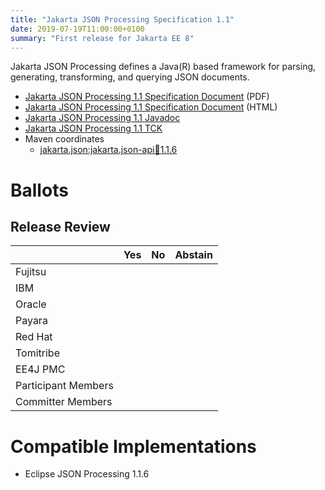 ```yaml
---
title: "Jakarta JSON Processing Specification 1.1"
date: 2019-07-19T11:00:00+0100
summary: "First release for Jakarta EE 8"
---
```

Jakarta JSON Processing defines a Java(R) based framework for parsing, generating, transforming, and
querying JSON documents.

* [Jakarta JSON Processing 1.1 Specification Document](./jsonp_1.1.pdf) (PDF)
* [Jakarta JSON Processing 1.1 Specification Document](./jsonp_1.1.html) (HTML)
* [Jakarta JSON Processing 1.1 Javadoc](./apidocs)
* [Jakarta JSON Processing 1.1 TCK](http://download.eclipse.org/ee4j/jsonp/jsonp-tck/jsonp-tck-eftl/release/eclipse-jsonptck-1.0.0.zip)
* Maven coordinates
  * [jakarta.json:jakarta.json-api:jar:1.1.6](https://search.maven.org/artifact/jakarta.json/jakarta.json-api/1.1.6/jar)

# Ballots

## Release Review

|                       |  Yes    | No      | Abstain  |
|-----------------------|---------|---------|----------|
|Fujitsu                |         |         |          |
|IBM                    |         |         |          |
|Oracle                 |         |         |          |
|Payara                 |         |         |          |
|Red Hat                |         |         |          |
|Tomitribe              |         |         |          |
|EE4J PMC               |         |         |          |
|Participant Members    |         |         |          |
|Committer Members      |         |         |          |

# Compatible Implementations

* Eclipse JSON Processing 1.1.6
